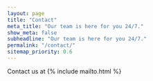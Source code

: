 ```yaml
---
layout: page
title: "Contact"
meta_title: "Our team is here for you 24/7."
show_meta: false
subheadline: "Our team is here for you 24/7."
permalink: "/contact/"
sitemap_priority: 0.6
---
```

Contact us at {% include mailto.html %}
